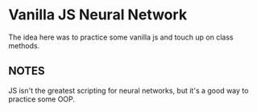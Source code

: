 # Vanilla JS Neural Network

The idea here was to practice some vanilla js and touch up on class methods.

## NOTES

JS isn't the greatest scripting for neural networks, but it's a good way to practice some OOP.
